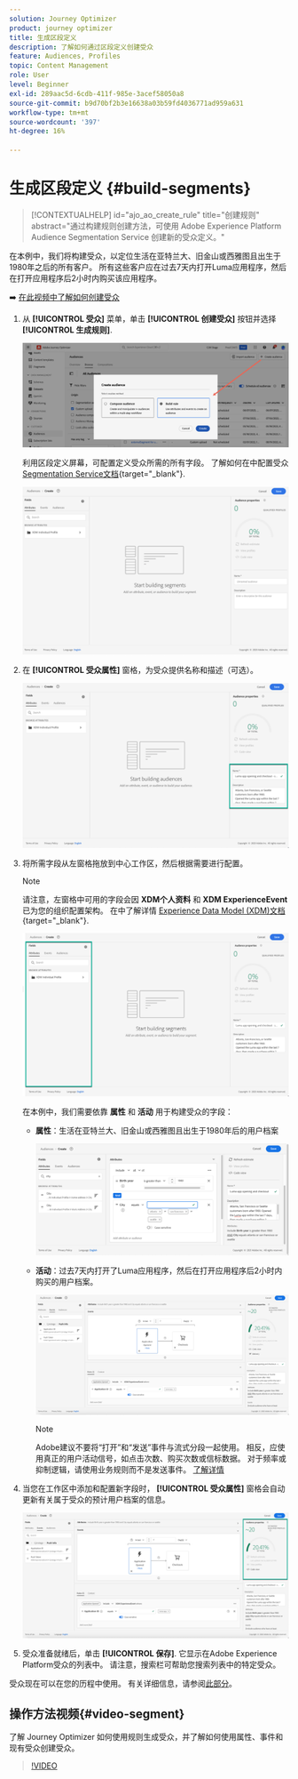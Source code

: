 ```yaml
---
solution: Journey Optimizer
product: journey optimizer
title: 生成区段定义
description: 了解如何通过区段定义创建受众
feature: Audiences, Profiles
topic: Content Management
role: User
level: Beginner
exl-id: 289aac5d-6cdb-411f-985e-3acef58050a8
source-git-commit: b9d70bf2b3e16638a03b59fd4036771ad959a631
workflow-type: tm+mt
source-wordcount: '397'
ht-degree: 16%

---
```


# 生成区段定义 {#build-segments}

>[!CONTEXTUALHELP]
>id="ajo_ao_create_rule"
>title="创建规则"
>abstract="通过构建规则创建方法，可使用 Adobe Experience Platform Audience Segmentation Service 创建新的受众定义。"

在本例中，我们将构建受众，以定位生活在亚特兰大、旧金山或西雅图且出生于1980年之后的所有客户。 所有这些客户应在过去7天内打开Luma应用程序，然后在打开应用程序后2小时内购买该应用程序。

➡️ [在此视频中了解如何创建受众](#video-segment)

1. 从 **[!UICONTROL 受众]** 菜单，单击 **[!UICONTROL 创建受众]** 按钮并选择 **[!UICONTROL 生成规则]**.

   ![](assets/create-segment.png)

   利用区段定义屏幕，可配置定义受众所需的所有字段。 了解如何在中配置受众 [Segmentation Service文档](https://experienceleague.adobe.com/docs/experience-platform/segmentation/ui/overview.html?lang=zh-Hans){target="_blank"}.

   ![](assets/segment-builder.png)

1. 在 **[!UICONTROL 受众属性]** 窗格，为受众提供名称和描述（可选）。

   ![](assets/segment-properties.png)

1. 将所需字段从左窗格拖放到中心工作区，然后根据需要进行配置。

   >[!NOTE]
   >
   >请注意，左窗格中可用的字段会因 **XDM个人资料** 和 **XDM ExperienceEvent** 已为您的组织配置架构。  在中了解详情 [Experience Data Model (XDM)文档](https://experienceleague.adobe.com/docs/experience-platform/xdm/home.html){target="_blank"}.

   ![](assets/drag-fields.png)

   在本例中，我们需要依靠 **属性** 和 **活动** 用于构建受众的字段：

   * **属性**：生活在亚特兰大、旧金山或西雅图且出生于1980年后的用户档案

     ![](assets/add-attributes.png)

   * **活动**：过去7天内打开了Luma应用程序，然后在打开应用程序后2小时内购买的用户档案。

     ![](assets/add-events.png)

     >[!NOTE]
     >
     >Adobe建议不要将“打开”和“发送”事件与流式分段一起使用。 相反，应使用真正的用户活动信号，如点击次数、购买次数或信标数据。 对于频率或抑制逻辑，请使用业务规则而不是发送事件。 [了解详情](about-audiences.md#open-and-send-event-guardrails)

1. 当您在工作区中添加和配置新字段时， **[!UICONTROL 受众属性]** 窗格会自动更新有关属于受众的预计用户档案的信息。

   ![](assets/segment-estimate.png)

1. 受众准备就绪后，单击 **[!UICONTROL 保存]**. 它显示在Adobe Experience Platform受众的列表中。 请注意，搜索栏可帮助您搜索列表中的特定受众。

受众现在可以在您的历程中使用。 有关详细信息，请参阅[此部分](../audience/about-audiences.md)。

## 操作方法视频{#video-segment}

了解 Journey Optimizer 如何使用规则生成受众，并了解如何使用属性、事件和现有受众创建受众。

>[!VIDEO](https://video.tv.adobe.com/v/3425020?quality=12)
